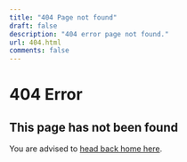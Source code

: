 ```yaml
---
title: "404 Page not found"
draft: false
description: "404 error page not found."
url: 404.html
comments: false
---
```


# 404 Error

## This page has not been found

You are advised to [head back home here](/).

<!-- {{ define "main"}}
    <main id="main">
      <div>
		  <br>
        <p style="text-align: center">The page you were looking for was not found</p>
        <p style="text-align: center">
            <a href="{{ "/" | relURL }}">Click here to go back home</a>
		</p>
		<br>
      </div>
    </main>
{{ end }} -->